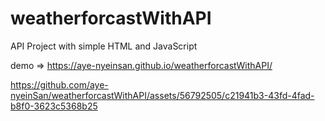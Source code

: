 # weatherforcastWithAPI
API Project with simple HTML and JavaScript  

demo => https://aye-nyeinsan.github.io/weatherforcastWithAPI/


https://github.com/aye-nyeinSan/weatherforcastWithAPI/assets/56792505/c21941b3-43fd-4fad-b8f0-3623c5368b25

